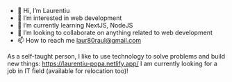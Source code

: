 - 👋 Hi, I’m Laurentiu
- 👀 I’m interested in web development
- 🌱 I’m currently learning NextJS, NodeJS
- 💞️ I’m looking to collaborate on anything related to web development
- 📫 How to reach me laur80raul@gmail.com

As a self-taught person, I like to use technology to solve problems and build new things:
https://laurentiu-popa.netlify.app/
I am currently looking for a job in IT field (available for relocation too)!

<!---
laur80/laur80 is a ✨ special ✨ repository because its `README.md` (this file) appears on your GitHub profile.
You can click the Preview link to take a look at your changes.
--->
